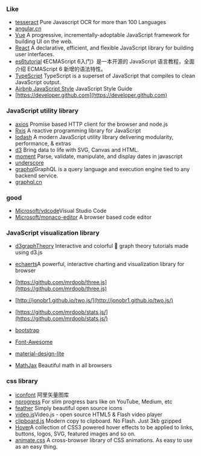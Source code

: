 ### Like
- [tesseract](https://github.com/naptha/tesseract.js) Pure Javascript OCR for more than 100 Languages
- [angular.cn](https://www.angular.cn)
- [Vue](https://github.com/vuejs/vue)  A progressive, incrementally-adoptable JavaScript framework for building UI on the web.
- [React](https://github.com/facebook/react) A declarative, efficient, and flexible JavaScript library for building user interfaces. 
- [es6tutorial](https://github.com/ruanyf/es6tutorial) 《ECMAScript 6入门》是一本开源的 JavaScript 语言教程，全面介绍 ECMAScript 6 新增的语法特性。
- [TypeScript](https://github.com/Microsoft/TypeScript) TypeScript is a superset of JavaScript that compiles to clean JavaScript output.
- [Airbnb JavaScript Style](https://github.com/airbnb/javascript) JavaScript Style Guide
- [https://developer.github.com](https://developer.github.com)


### JavaScript utility library
- [axios](https://github.com/axios/axios) Promise based HTTP client for the browser and node.js
- [Rxjs](https://github.com/ReactiveX/rxjs) A reactive programming library for JavaScript
- [lodash](https://github.com/lodash/lodash) A modern JavaScript utility library delivering modularity, performance, & extras
- [d3](https://github.com/mbostock/d3) Bring data to life with SVG, Canvas and HTML. 
- [moment](https://github.com/moment/moment) Parse, validate, manipulate, and display dates in javascript
- [underscore](https://github.com/jashkenas/underscore)
- [graphql](https://github.com/facebook/graphql)GraphQL is a query language and execution engine tied to any backend service.
- [graphql.cn](http://graphql.cn)

### good
- [Microsoft/vdcode](https://github.com/Microsoft/vscode)Visual Studio Code
- [Microsoft/monaco-editor](https://github.com/Microsoft/monaco-editor) A browser based code editor 

### JavaScript visualization library

- [d3graphTheory](https://github.com/mrpandey/d3graphTheory) Interactive and colorful 🎨 graph theory tutorials made using d3.js 
- [echaerts](https://github.com/apache/incubator-echarts)A powerful, interactive charting and visualization library for browser
- [https://github.com/mrdoob/three.js](https://github.com/mrdoob/three.js)
- [http://jonobr1.github.io/two.js/](http://jonobr1.github.io/two.js/)
- [https://github.com/mrdoob/stats.js/](https://github.com/mrdoob/stats.js/)

- [bootstrap](https://github.com/twbs/bootstrap)
- [Font-Awesome](https://github.com/FortAwesome/Font-Awesome)
- [material-design-lite](https://github.com/google/material-design-lite)
- [MathJax](https://github.com/mathjax/MathJax) Beautiful math in all browsers 

### css library
- [iconfont](http://www.iconfont.cn) 阿里矢量图库
- [nprogress](https://github.com/rstacruz/nprogress) For slim progress bars like on YouTube, Medium, etc 
- [feather](https://github.com/feathericons/feather) Simply beautiful open source icons 
- [video.js](https://github.com/videojs/video.js)Video.js - open source HTML5 & Flash video player 
- [clipboard.js](https://github.com/zenorocha/clipboard.js) Modern copy to clipboard. No Flash. Just 3kb gzipped 
- [Hover](https://github.com/IanLunn/Hover)A collection of CSS3 powered hover effects to be applied to links, buttons, logos, SVG, featured images and so on. 
- [animate.css](https://github.com/daneden/animate.css) A cross-browser library of CSS animations. As easy to use as an easy thing.

